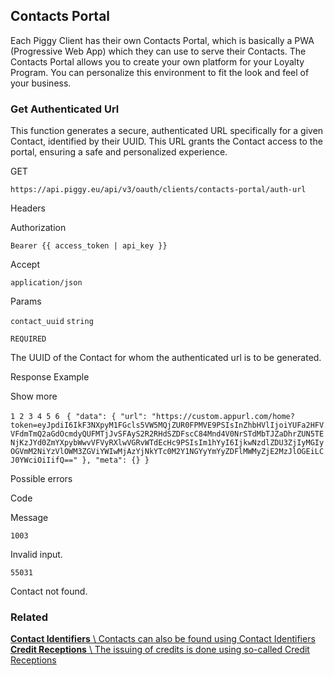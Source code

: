 ## Contacts Portal

Each Piggy Client has their own Contacts Portal, which is basically a PWA (Progressive Web App) which they can use to serve their Contacts. The Contacts Portal allows you to create your own platform for your Loyalty Program. You can personalize this environment to fit the look and feel of your business.

### Get Authenticated Url

This function generates a secure, authenticated URL specifically for a given Contact, identified by their UUID. This URL grants the Contact access to the portal, ensuring a safe and personalized experience.

GET

`https://api.piggy.eu/api/v3/oauth/clients/contacts-portal/auth-url`

Headers

Authorization

`Bearer {{ access_token | api_key }}`

Accept

`application/json`

Params

`contact_uuid` `string`

`REQUIRED`

The UUID of the Contact for whom the authenticated url is to be generated.

Response Example

Show more

`1
2
3
4
5
6
` `{
    "data": {
        "url": "https://custom.appurl.com/home?token=eyJpdiI6IkF3NXpyM1FGcls5VW5MQjZUR0FPMVE9PSIsInZhbHVlIjoiYUFa2HFVVFdmTmQ2aGdOcmdyQUFMTjJvSFAyS2R2RHdSZDFscC84Mnd4V0NrSTdMbTJZaDhrZUN5TENjKzJYd0ZmYXpybWwvVFVyRXlwVGRvWTdEcHc9PSIsIm1hYyI6IjkwNzdlZDU3ZjIyMGIyOGVmM2NiYzVlOWM3ZGViYWIwMjAzYjNkYTc0M2Y1NGYyYmYyZDFlMWMyZjE2MzJlOGEiLCJ0YWciOiIifQ=="
    },
    "meta": {}
}`

Possible errors

Code

Message

`1003`

Invalid input.

`55031`

Contact not found.

### Related

[**Contact Identifiers** \\
Contacts can also be found using Contact Identifiers](https://docs.piggy.eu/v3/oauth/contact-identifiers) [**Credit Receptions** \\
The issuing of credits is done using so-called Credit Receptions](https://docs.piggy.eu/v3/oauth/credit-receptions)
